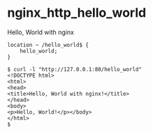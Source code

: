 # nginx_http_hello_world

Hello, World with nginx

```
location ~ /hello_world$ {
    hello_world;
}
```

```
$ curl -l "http://127.0.0.1:80/hello_world"
<!DOCTYPE html>
<html>
<head>
<title>Hello, World with nginx!</title>
</head>
<body>
<p>Hello, World!</p></body>
</html>
$
```
